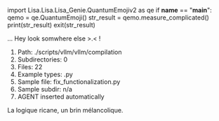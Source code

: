 
import Lisa.Lisa.Lisa_Genie.QuantumEmojiv2 as qe
if __name__ == "__main__":
  qemo = qe.QuantumEmoji()
  str_result = qemo.measure_complicated()
  print(str_result)
  exit(str_result)

... Hey look somwhere else >.< !

1. Path: ./scripts/vllm/vllm/compilation
2. Subdirectories: 0
3. Files: 22
4. Example types: .py
5. Sample file: fix_functionalization.py
6. Sample subdir: n/a
7. AGENT inserted automatically

La logique ricane, un brin mélancolique.

